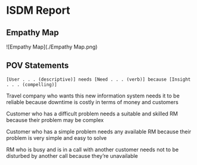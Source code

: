 # ISDM Report
## Empathy Map
![Empathy Map](./Empathy Map.png)
## POV Statements
`[User . . . (descriptive)] needs [Need . . . (verb)] because [Insight . . . (compelling)]`

Travel company who wants this new information system needs it to be reliable because downtime is costly in terms of money and customers

Customer who has a difficult problem needs a suitable and skilled RM because their problem may be complex

Customer who has a simple problem needs any available RM because their problem is very simple and easy to solve

RM who is busy and is in a call with another customer needs not to be disturbed by another call because they’re unavailable
